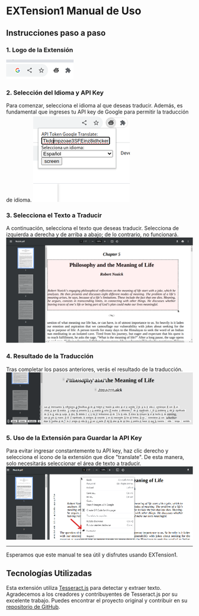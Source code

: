 # EXTension1 Manual de Uso

## Instrucciones paso a paso

### 1. Logo de la Extensión
![Logo de la Extensión](img/0.png)

### 2. Selección del Idioma y API Key
Para comenzar, selecciona el idioma al que deseas traducir. Además, es fundamental que ingreses tu API key de Google para permitir la traducción de idioma.
![Selección de idioma y API Key](img/1.png)

### 3. Selecciona el Texto a Traducir
A continuación, selecciona el texto que deseas traducir.
Selecciona de izquierda a derecha y de arriba a abajo; de lo contrario, no funcionará.
![Selección de texto](img/2.png)

### 4. Resultado de la Traducción
Tras completar los pasos anteriores, verás el resultado de la traducción.
![Resultado de la traducción](img/3.png)

### 5. Uso de la Extensión para Guardar la API Key
Para evitar ingresar constantemente tu API key, haz clic derecho y selecciona el icono de la extensión que dice "translate". De esta manera, solo necesitarás seleccionar el área de texto a traducir.
![Guardar API Key en la extensión](img/4.png)

---

Esperamos que este manual te sea útil y disfrutes usando EXTension1.


## Tecnologías Utilizadas

Esta extensión utiliza [Tesseract.js](https://github.com/naptha/tesseract.js/tree/master) para detectar y extraer texto. Agradecemos a los creadores y contribuyentes de Tesseract.js por su excelente trabajo. Puedes encontrar el proyecto original y contribuir en su [repositorio de GitHub](https://github.com/naptha/tesseract.js/tree/master).
